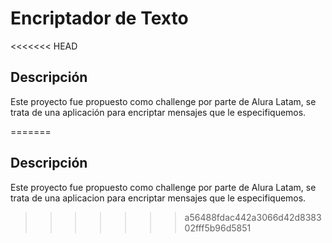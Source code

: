 

# Encriptador de Texto

<<<<<<< HEAD

## Descripción
Este proyecto fue propuesto como challenge por parte de Alura Latam, se trata de una aplicación para encriptar mensajes que le especifiquemos.

=======
## Descripción
Este proyecto fue propuesto como challenge por parte de Alura Latam, se trata de una aplicacion para encriptar mensajes que le especifiquemos.
>>>>>>> a56488fdac442a3066d42d838302fff5b96d5851

